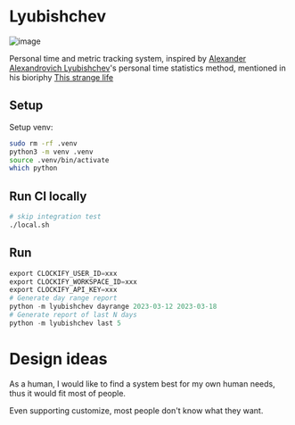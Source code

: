 # Lyubishchev

![image](https://user-images.githubusercontent.com/4377212/226231316-d0e3f8df-8ec7-43d2-a37a-579d730c0721.png)  

Personal time and metric tracking system, inspired by [Alexander Alexandrovich Lyubishchev](https://zh.wikipedia.org/wiki/%E4%BA%9A%E5%8E%86%E5%B1%B1%E5%A4%A7%C2%B7%E4%BA%9A%E5%8E%86%E5%B1%B1%E5%BE%B7%E7%BD%97%E7%BB%B4%E5%A5%87%C2%B7%E6%9F%B3%E6%AF%94%E6%AD%87%E5%A4%AB)'s personal time statistics method, mentioned in his bioriphy [This strange life](https://sudonull.com/post/171201-Granin-This-strange-life) 

## Setup

Setup venv:
```sh
sudo rm -rf .venv
python3 -m venv .venv
source .venv/bin/activate
which python
```

## Run CI locally

```sh
# skip integration test
./local.sh
```

## Run 

```s
export CLOCKIFY_USER_ID=xxx    
export CLOCKIFY_WORKSPACE_ID=xxx
export CLOCKIFY_API_KEY=xxx
# Generate day range report
python -m lyubishchev dayrange 2023-03-12 2023-03-18
# Generate report of last N days
python -m lyubishchev last 5
```

# Design ideas


As a human, I would like to find a system best for my own human needs, thus it would fit most of people.

Even supporting customize, most people don't know what they want.